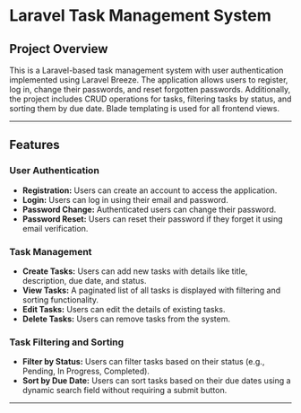 # Laravel Task Management System

## **Project Overview**
This is a Laravel-based task management system with user authentication implemented using Laravel Breeze. The application allows users to register, log in, change their passwords, and reset forgotten passwords. Additionally, the project includes CRUD operations for tasks, filtering tasks by status, and sorting them by due date. Blade templating is used for all frontend views.

---

## **Features**

### **User Authentication**
- **Registration:** Users can create an account to access the application.
- **Login:** Users can log in using their email and password.
- **Password Change:** Authenticated users can change their password.
- **Password Reset:** Users can reset their password if they forget it using email verification.

### **Task Management**
- **Create Tasks:** Users can add new tasks with details like title, description, due date, and status.
- **View Tasks:** A paginated list of all tasks is displayed with filtering and sorting functionality.
- **Edit Tasks:** Users can edit the details of existing tasks.
- **Delete Tasks:** Users can remove tasks from the system.

### **Task Filtering and Sorting**
- **Filter by Status:** Users can filter tasks based on their status (e.g., Pending, In Progress, Completed).
- **Sort by Due Date:** Users can sort tasks based on their due dates using a dynamic search field without requiring a submit button.

---